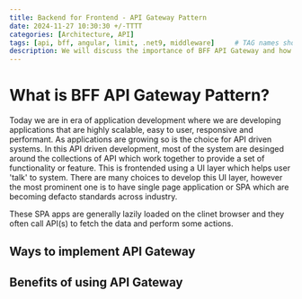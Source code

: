 ```yaml
---
title: Backend for Frontend - API Gateway Pattern
date: 2024-11-27 10:30:30 +/-TTTT
categories: [Architecture, API]
tags: [api, bff, angular, limit, .net9, middleware]     # TAG names should always be lowercase
description: We will discuss the importance of BFF API Gateway and how to use it effectively.
---
```


# What is BFF API Gateway Pattern?
Today we are in era of application development where we are developing applications that are highly scalable, easy to user, responsive and performant. As applications are growing so is the choice for API driven systems. In this API driven development, most of the system are desinged around the collections of API which work together to provide a set of functionality or feature. This is frontended using a UI layer which helps user 'talk' to system.
There are many choices to develop this UI layer, however the most prominent one is to have single page application or SPA which are becoming defacto standards across industry.

These SPA apps are generally lazily loaded on the clinet browser and they often call API(s) to fetch the data and perform some actions.

## Ways to implement API Gateway

## Benefits of using API Gateway

